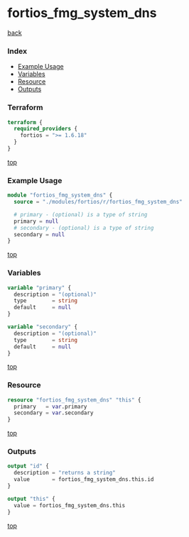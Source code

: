 # fortios_fmg_system_dns

[back](../fortios.md)

### Index

- [Example Usage](#example-usage)
- [Variables](#variables)
- [Resource](#resource)
- [Outputs](#outputs)

### Terraform

```terraform
terraform {
  required_providers {
    fortios = ">= 1.6.18"
  }
}
```

[top](#index)

### Example Usage

```terraform
module "fortios_fmg_system_dns" {
  source = "./modules/fortios/r/fortios_fmg_system_dns"

  # primary - (optional) is a type of string
  primary = null
  # secondary - (optional) is a type of string
  secondary = null
}
```

[top](#index)

### Variables

```terraform
variable "primary" {
  description = "(optional)"
  type        = string
  default     = null
}

variable "secondary" {
  description = "(optional)"
  type        = string
  default     = null
}
```

[top](#index)

### Resource

```terraform
resource "fortios_fmg_system_dns" "this" {
  primary   = var.primary
  secondary = var.secondary
}
```

[top](#index)

### Outputs

```terraform
output "id" {
  description = "returns a string"
  value       = fortios_fmg_system_dns.this.id
}

output "this" {
  value = fortios_fmg_system_dns.this
}
```

[top](#index)